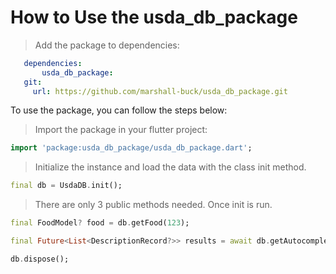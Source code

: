 # How to Use the usda_db_package

> Add the package to dependencies:
 ```yaml
    dependencies:
        usda_db_package:
    git:
      url: https://github.com/marshall-buck/usda_db_package.git
```


To use the package, you can follow the steps below:

> Import the package in your flutter project:

```dart
import 'package:usda_db_package/usda_db_package.dart';
```
> Initialize the instance and load the data with the class init method.
```dart
final db = UsdaDB.init();
```

> There are only 3 public methods needed. Once init is run.
```dart
final FoodModel? food = db.getFood(123);

final Future<List<DescriptionRecord?>> results = await db.getAutocompleteResults('apple');

db.dispose();
```
